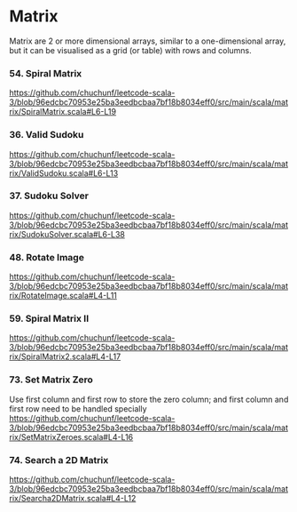 # Matrix
Matrix are 2 or more dimensional arrays, similar to a one-dimensional array, but it can be visualised as a grid (or table) with rows and columns.

### 54. Spiral Matrix
https://github.com/chuchunf/leetcode-scala-3/blob/96edcbc70953e25ba3eedbcbaa7bf18b8034eff0/src/main/scala/matrix/SpiralMatrix.scala#L6-L19

### 36. Valid Sudoku
https://github.com/chuchunf/leetcode-scala-3/blob/96edcbc70953e25ba3eedbcbaa7bf18b8034eff0/src/main/scala/matrix/ValidSudoku.scala#L6-L13

### 37. Sudoku Solver
https://github.com/chuchunf/leetcode-scala-3/blob/96edcbc70953e25ba3eedbcbaa7bf18b8034eff0/src/main/scala/matrix/SudokuSolver.scala#L6-L38

### 48. Rotate Image
https://github.com/chuchunf/leetcode-scala-3/blob/96edcbc70953e25ba3eedbcbaa7bf18b8034eff0/src/main/scala/matrix/RotateImage.scala#L4-L11

### 59. Spiral Matrix II
https://github.com/chuchunf/leetcode-scala-3/blob/96edcbc70953e25ba3eedbcbaa7bf18b8034eff0/src/main/scala/matrix/SpiralMatrix2.scala#L4-L17

### 73. Set Matrix Zero
Use first column and first row to store the zero column; 
and first column and first row need to be handled specially
https://github.com/chuchunf/leetcode-scala-3/blob/96edcbc70953e25ba3eedbcbaa7bf18b8034eff0/src/main/scala/matrix/SetMatrixZeroes.scala#L4-L16

### 74. Search a 2D Matrix
https://github.com/chuchunf/leetcode-scala-3/blob/96edcbc70953e25ba3eedbcbaa7bf18b8034eff0/src/main/scala/matrix/Searcha2DMatrix.scala#L4-L12